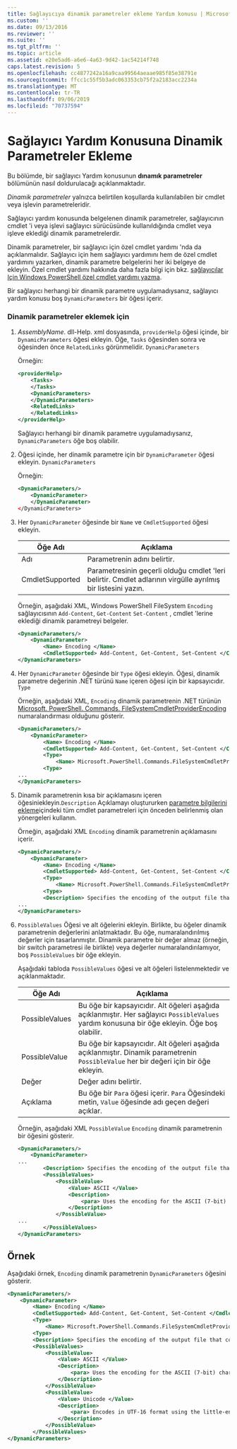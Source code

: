 ```yaml
---
title: Sağlayıcıya dinamik parametreler ekleme Yardım konusu | Microsoft Docs
ms.custom: ''
ms.date: 09/13/2016
ms.reviewer: ''
ms.suite: ''
ms.tgt_pltfrm: ''
ms.topic: article
ms.assetid: e20e5ad6-a6e6-4a63-9d42-1ac54214f748
caps.latest.revision: 5
ms.openlocfilehash: cc4877242a16a9caa99564aeaae985f85e38791e
ms.sourcegitcommit: ffcc1c55f5b3adc063353cb75f2a2183acc2234a
ms.translationtype: MT
ms.contentlocale: tr-TR
ms.lasthandoff: 09/06/2019
ms.locfileid: "70737594"
---
```

# <a name="how-to-add-dynamic-parameters-to-a-provider-help-topic"></a>Sağlayıcı Yardım Konusuna Dinamik Parametreler Ekleme

Bu bölümde, bir sağlayıcı Yardım konusunun **dınamık parametreler** bölümünün nasıl doldurulacağı açıklanmaktadır.

*Dinamik parametreler* yalnızca belirtilen koşullarda kullanılabilen bir cmdlet veya işlevin parametreleridir.

Sağlayıcı yardım konusunda belgelenen dinamik parametreler, sağlayıcının cmdlet 'i veya işlevi sağlayıcı sürücüsünde kullanıldığında cmdlet veya işleve eklediği dinamik parametrelerdir.

Dinamik parametreler, bir sağlayıcı için özel cmdlet yardımı 'nda da açıklanmalıdır. Sağlayıcı için hem sağlayıcı yardımını hem de özel cmdlet yardımını yazarken, dinamik parametre belgelerini her iki belgeye de ekleyin. Özel cmdlet yardımı hakkında daha fazla bilgi için bkz. [sağlayıcılar Için Windows PowerShell özel cmdlet yardımı yazma](./writing-custom-cmdlet-help-for-windows-powershell-providers.md).

Bir sağlayıcı herhangi bir dinamik parametre uygulamadıysanız, sağlayıcı yardım konusu boş `DynamicParameters` bir öğesi içerir.

### <a name="to-add-dynamic-parameters"></a>Dinamik parametreler eklemek için

1. *AssemblyName*. dll-Help. xml dosyasında, `providerHelp` öğesi içinde, bir `DynamicParameters` öğesi ekleyin. Öğe, `Tasks` öğesinden sonra ve öğesinden önce `RelatedLinks` görünmelidir. `DynamicParameters`

   Örneğin:

    ```xml
    <providerHelp>
        <Tasks>
        </Tasks>
        <DynamicParameters>
        </DynamicParameters>
        <RelatedLinks>
        </RelatedLinks>
    </providerHelp>
    ```

   Sağlayıcı herhangi bir dinamik parametre uygulamadıysanız, `DynamicParameters` öğe boş olabilir.

2. Öğesi içinde, her dinamik parametre için bir `DynamicParameter` öğesi ekleyin. `DynamicParameters`

   Örneğin:

    ```xml
    <DynamicParameters/>
        <DynamicParameter>
        </DynamicParameter>
    </DynamicParameters>
    ```

3. Her `DynamicParameter` öğesinde bir `Name` ve `CmdletSupported` öğesi ekleyin.

   |Öğe Adı|Açıklama|
   |------------------|-----------------|
   |Adı|Parametrenin adını belirtir.|
   |CmdletSupported|Parametresinin geçerli olduğu cmdlet 'leri belirtir. Cmdlet adlarının virgülle ayrılmış bir listesini yazın.|

   Örneğin, aşağıdaki XML, Windows PowerShell FileSystem `Encoding` sağlayıcısının `Add-Content`, `Get-Content` `Set-Content` , cmdlet 'lerine eklediği dinamik parametreyi belgeler.

    ```xml
    <DynamicParameters/>
        <DynamicParameter>
            <Name> Encoding </Name>
            <CmdletSupported> Add-Content, Get-Content, Set-Content </CmdletSupported>
    </DynamicParameters>

    ```

4. Her `DynamicParameter` öğesinde bir `Type` öğesi ekleyin. Öğesi, dinamik parametre değerinin .NET türünü `Name` içeren öğesi için bir kapsayıcıdır. `Type`

   Örneğin, aşağıdaki XML, `Encoding` dinamik parametrenin .NET türünün [Microsoft. PowerShell. Commands. FileSystemCmdletProviderEncoding](/dotnet/api/microsoft.powershell.commands.filesystemcmdletproviderencoding) numaralandırması olduğunu gösterir.

    ```xml
    <DynamicParameters/>
        <DynamicParameter>
            <Name> Encoding </Name>
            <CmdletSupported> Add-Content, Get-Content, Set-Content </CmdletSupported>
            <Type>
                <Name> Microsoft.PowerShell.Commands.FileSystemCmdletProviderEncoding </Name>
            <Type>
    ...
    </DynamicParameters>
    ```

5. Dinamik parametrenin kısa bir açıklamasını içeren öğesiniekleyin.`Description` Açıklamayı oluştururken [parametre bilgilerini ekleme](./how-to-add-parameter-information.md)içindeki tüm cmdlet parametreleri için önceden belirlenmiş olan yönergeleri kullanın.

   Örneğin, aşağıdaki XML `Encoding` dinamik parametrenin açıklamasını içerir.

    ```xml
    <DynamicParameters/>
        <DynamicParameter>
            <Name> Encoding </Name>
            <CmdletSupported> Add-Content, Get-Content, Set-Content </CmdletSupported>
            <Type>
                <Name> Microsoft.PowerShell.Commands.FileSystemCmdletProviderEncoding </Name>
            <Type>
            <Description> Specifies the encoding of the output file that contains the content. </Description>
    ...
    </DynamicParameters>
    ```

6. `PossibleValues` Öğesi ve alt öğelerini ekleyin. Birlikte, bu öğeler dinamik parametrenin değerlerini anlatmaktadır. Bu öğe, numaralandırılmış değerler için tasarlanmıştır. Dinamik parametre bir değer almaz (örneğin, bir switch parametresi ile birlikte) veya değerler numaralandırılamıyor, boş `PossibleValues` bir öğe ekleyin.

   Aşağıdaki tabloda `PossibleValues` öğesi ve alt öğeleri listelenmektedir ve açıklanmaktadır.

   |Öğe Adı|Açıklama|
   |------------------|-----------------|
   |PossibleValues|Bu öğe bir kapsayıcıdır. Alt öğeleri aşağıda açıklanmıştır. Her sağlayıcı `PossibleValues` yardım konusuna bir öğe ekleyin. Öğe boş olabilir.|
   |PossibleValue|Bu öğe bir kapsayıcıdır. Alt öğeleri aşağıda açıklanmıştır. Dinamik parametrenin `PossibleValue` her bir değeri için bir öğe ekleyin.|
   |Değer|Değer adını belirtir.|
   |Açıklama|Bu öğe bir `Para` öğesi içerir. `Para` Öğesindeki metin, `Value` öğesinde adı geçen değeri açıklar.|

   Örneğin, aşağıdaki XML `PossibleValue` `Encoding` dinamik parametrenin bir öğesini gösterir.

    ```xml
    <DynamicParameters/>
        <DynamicParameter>
    ...
            <Description> Specifies the encoding of the output file that contains the content. </Description>
            <PossibleValues>
                <PossibleValue>
                    <Value> ASCII </Value>
                    <Description>
                        <para> Uses the encoding for the ASCII (7-bit) character set. </para>
                    </Description>
                </PossibleValue>
    ...
            </PossibleValues>
    </DynamicParameters>
    ```

## <a name="example"></a>Örnek

Aşağıdaki örnek, `Encoding` dinamik parametrenin `DynamicParameters` öğesini gösterir.

```xml
<DynamicParameters/>
    <DynamicParameter>
        <Name> Encoding </Name>
        <CmdletSupported> Add-Content, Get-Content, Set-Content </CmdletSupported>
        <Type>
            <Name> Microsoft.PowerShell.Commands.FileSystemCmdletProviderEncoding </Name>
        <Type>
        <Description> Specifies the encoding of the output file that contains the content. </Description>
        <PossibleValues>
            <PossibleValue>
                <Value> ASCII </Value>
                <Description>
                    <para> Uses the encoding for the ASCII (7-bit) character set. </para>
                </Description>
            </PossibleValue>
            <PossibleValue>
                <Value> Unicode </Value>
                <Description>
                    <para> Encodes in UTF-16 format using the little-endian byte order. </para>
                </Description>
            </PossibleValue>
        </PossibleValues>
</DynamicParameters>
```
